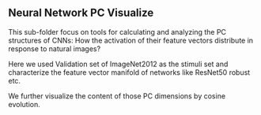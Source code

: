 ## Neural Network PC Visualize
This sub-folder focus on tools for calculating and analyzing the PC structures of CNNs: How the activation of their
 feature vectors distribute in response to natural images?
 
 Here we used Validation set of ImageNet2012 as the stimuli set and characterize the feature vector manifold of
  networks like ResNet50 robust etc. 
  
 We further visualize the content of those PC dimensions by cosine evolution. 
  